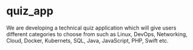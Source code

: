 # quiz_app
We are developing a technical quiz application which will give users different categories to choose from such as Linux, DevOps, Networking, Cloud, Docker, Kubernets, SQL, Java, JavaScript, PHP, Swift etc.
